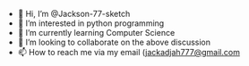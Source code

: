 - 👋 Hi, I’m @Jackson-77-sketch
- 👀 I’m interested in python programming 
- 🌱 I’m currently learning Computer Science 
- 💞️ I’m looking to collaborate on the above discussion 
- 📫 How to reach me via my email (jackadjah777@gmail.com

<!---
Jackson-77-sketch/Jackson-77-sketch is a ✨ special ✨ repository because its `README.md` (this file) appears on your GitHub profile.
You can click the Preview link to take a look at your changes.
--->
